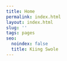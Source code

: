 ```yaml
---
title: Home
permalink: index.html
layout: index.html
slug: ''
tags: pages
seo:
  noindex: false
  title: Kiing Swole
---
```



